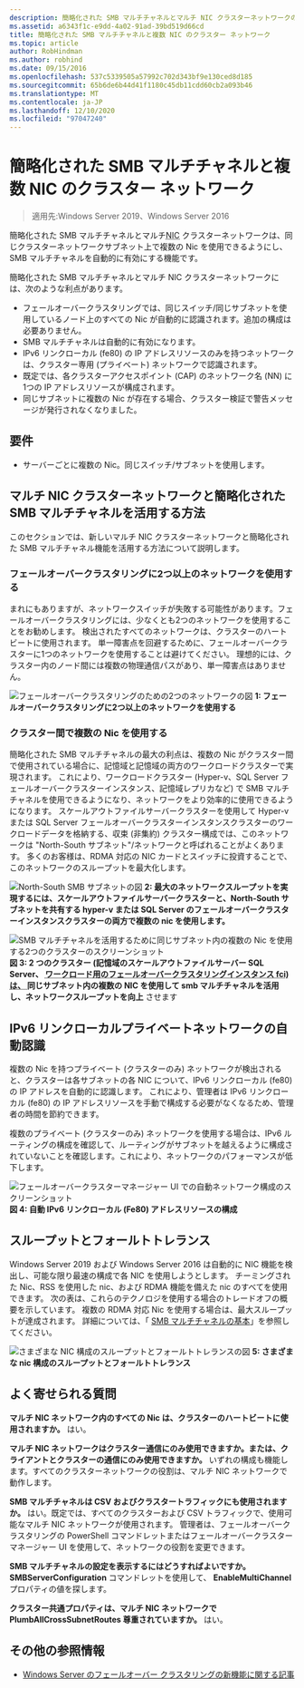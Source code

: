 ```yaml
---
description: 簡略化された SMB マルチチャネルとマルチ NIC クラスターネットワークの詳細について説明します。
ms.assetid: a6343f1c-e9dd-4a02-91ad-39bd519d66cd
title: 簡略化された SMB マルチチャネルと複数 NIC のクラスター ネットワーク
ms.topic: article
author: RobHindman
ms.author: robhind
ms.date: 09/15/2016
ms.openlocfilehash: 537c5339505a57992c702d343bf9e130ced8d185
ms.sourcegitcommit: 65b6de6b44d41f1180c45db11cdd60cb2a093b46
ms.translationtype: MT
ms.contentlocale: ja-JP
ms.lasthandoff: 12/10/2020
ms.locfileid: "97047240"
---
```

# <a name="simplified-smb-multichannel-and-multi-nic-cluster-networks"></a>簡略化された SMB マルチチャネルと複数 NIC のクラスター ネットワーク

> 適用先:Windows Server 2019、Windows Server 2016

簡略化された SMB マルチチャネルとマルチ<abbr title="ネットワーク インターフェイス カード">NIC</abbr> クラスターネットワークは、同じクラスターネットワークサブネット上で複数の Nic を使用できるようにし、SMB マルチチャネルを自動的に有効にする機能です。

簡略化された SMB マルチチャネルとマルチ NIC クラスターネットワークには、次のような利点があります。
- フェールオーバークラスタリングでは、同じスイッチ/同じサブネットを使用しているノード上のすべての Nic が自動的に認識されます。追加の構成は必要ありません。
- SMB マルチチャネルは自動的に有効になります。
- IPv6 リンクローカル (fe80) の IP アドレスリソースのみを持つネットワークは、クラスター専用 (プライベート) ネットワークで認識されます。
- 既定では、各クラスターアクセスポイント (CAP) のネットワーク名 (NN) に1つの IP アドレスリソースが構成されます。
- 同じサブネットに複数の Nic が存在する場合、クラスター検証で警告メッセージが発行されなくなりました。

## <a name="requirements"></a>要件
-   サーバーごとに複数の Nic。同じスイッチ/サブネットを使用します。

## <a name="how-to-take-advantage-of-multi-nic-clusters-networks-and-simplified-smb-multichannel"></a>マルチ NIC クラスターネットワークと簡略化された SMB マルチチャネルを活用する方法
このセクションでは、新しいマルチ NIC クラスターネットワークと簡略化された SMB マルチチャネル機能を活用する方法について説明します。

### <a name="use-at-least-two-networks-for-failover-clustering"></a>フェールオーバークラスタリングに2つ以上のネットワークを使用する
まれにもありますが、ネットワークスイッチが失敗する可能性があります。フェールオーバークラスタリングには、少なくとも2つのネットワークを使用することをお勧めします。 検出されたすべてのネットワークは、クラスターのハートビートに使用されます。 単一障害点を回避するために、フェールオーバークラスターに1つのネットワークを使用することは避けてください。 理想的には、クラスター内のノード間には複数の物理通信パスがあり、単一障害点はありません。

![フェールオーバークラスタリングのための2つのネットワークの図 ](media/Simplified-SMB-Multichannel-and-Multi-NIC-Cluster-Networks/Clustering_MulitNIC_Fig1.png)
 **1: フェールオーバークラスタリングに2つ以上のネットワークを使用する**

### <a name="use-multiple-nics-across-clusters"></a>クラスター間で複数の Nic を使用する

簡略化された SMB マルチチャネルの最大の利点は、複数の Nic がクラスター間で使用されている場合に、記憶域と記憶域の両方のワークロードクラスターで実現されます。 これにより、ワークロードクラスター (Hyper-v、SQL Server フェールオーバークラスターインスタンス、記憶域レプリカなど) で SMB マルチチャネルを使用できるようになり、ネットワークをより効率的に使用できるようになります。 スケールアウトファイルサーバークラスターを使用して Hyper-v または SQL Server フェールオーバークラスターインスタンスクラスターのワークロードデータを格納する、収束 (非集約) クラスター構成では、このネットワークは "North-South サブネット"/ネットワークと呼ばれることがよくあります。 多くのお客様は、RDMA 対応の NIC カードとスイッチに投資することで、このネットワークのスループットを最大化します。

![North-South SMB サブネットの図 ](media/Simplified-SMB-Multichannel-and-Multi-NIC-Cluster-Networks/Clustering_MulitNIC_Fig2.png)
 **2: 最大のネットワークスループットを実現するには、スケールアウトファイルサーバークラスターと、North-South サブネットを共有する hyper-v または SQL Server のフェールオーバークラスターインスタンスクラスターの両方で複数の nic を使用します。**

![SMB マルチチャネルを活用するために同じサブネット内の複数の Nic を使用する2つのクラスターのスクリーンショット ](media/Simplified-SMB-Multichannel-and-Multi-NIC-Cluster-Networks/Clustering_MulitNIC_Fig3.png)
 **図 3: 2 つのクラスター (記憶域のスケールアウトファイルサーバー SQL Server、 <abbr title=" "> ワークロード用のフェールオーバークラスタリングインスタンス fci) は、 </abbr> 同じサブネット内の複数の NIC を使用して smb マルチチャネルを活用し、ネットワークスループットを向上** させます

## <a name="automatic-recognition-of-ipv6-link-local-private-networks"></a>IPv6 リンクローカルプライベートネットワークの自動認識
複数の Nic を持つプライベート (クラスターのみ) ネットワークが検出されると、クラスターは各サブネットの各 NIC について、IPv6 リンクローカル (fe80) の IP アドレスを自動的に認識します。 これにより、管理者は IPv6 リンクローカル (fe80) の IP アドレスリソースを手動で構成する必要がなくなるため、管理者の時間を節約できます。

複数のプライベート (クラスターのみ) ネットワークを使用する場合は、IPv6 ルーティングの構成を確認して、ルーティングがサブネットを越えるように構成されていないことを確認します。これにより、ネットワークのパフォーマンスが低下します。

![フェールオーバークラスターマネージャー UI での自動ネットワーク構成のスクリーンショット ](media/Simplified-SMB-Multichannel-and-Multi-NIC-Cluster-Networks/Clustering_MulitNIC_Fig4.png)
 **図 4: 自動 IPv6 リンクローカル (Fe80) アドレスリソースの構成**

## <a name="throughput-and-fault-tolerance"></a>スループットとフォールトトレランス
Windows Server 2019 および Windows Server 2016 は自動的に NIC 機能を検出し、可能な限り最速の構成で各 NIC を使用しようとします。 チーミングされた Nic、RSS を使用した nic、および RDMA 機能を備えた nic のすべてを使用できます。 次の表は、これらのテクノロジを使用する場合のトレードオフの概要を示しています。 複数の RDMA 対応 Nic を使用する場合は、最大スループットが達成されます。 詳細については、「 [SMB マルチチャネルの基本](/archive/blogs/josebda/the-basics-of-smb-multichannel-a-feature-of-windows-server-2012-and-smb-3-0)」を参照してください。

![さまざまな NIC 構成のスループットとフォールトトレランスの図 ](media/Simplified-SMB-Multichannel-and-Multi-NIC-Cluster-Networks/Clustering_MulitNIC_Fig5.png)
 **5: さまざまな nic 構成のスループットとフォールトトレランス**

## <a name="frequently-asked-questions"></a>よく寄せられる質問
**マルチ NIC ネットワーク内のすべての Nic は、クラスターのハートビートに使用されますか。**
はい。

**マルチ NIC ネットワークはクラスター通信にのみ使用できますか。または、クライアントとクラスターの通信にのみ使用できますか。**
いずれの構成も機能します。すべてのクラスターネットワークの役割は、マルチ NIC ネットワークで動作します。

**SMB マルチチャネルは CSV およびクラスタートラフィックにも使用されますか。**
はい。既定では、すべてのクラスターおよび CSV トラフィックで、使用可能なマルチ NIC ネットワークが使用されます。 管理者は、フェールオーバークラスタリングの PowerShell コマンドレットまたはフェールオーバークラスターマネージャー UI を使用して、ネットワークの役割を変更できます。

**SMB マルチチャネルの設定を表示するにはどうすればよいですか。**
**SMBServerConfiguration** コマンドレットを使用して、 **EnableMultiChannel** プロパティの値を探します。

**クラスター共通プロパティは、マルチ NIC ネットワークで PlumbAllCrossSubnetRoutes 尊重されていますか。**
はい。

## <a name="additional-references"></a>その他の参照情報
- [Windows Server のフェールオーバー クラスタリングの新機能に関する記事](whats-new-in-failover-clustering.md)
